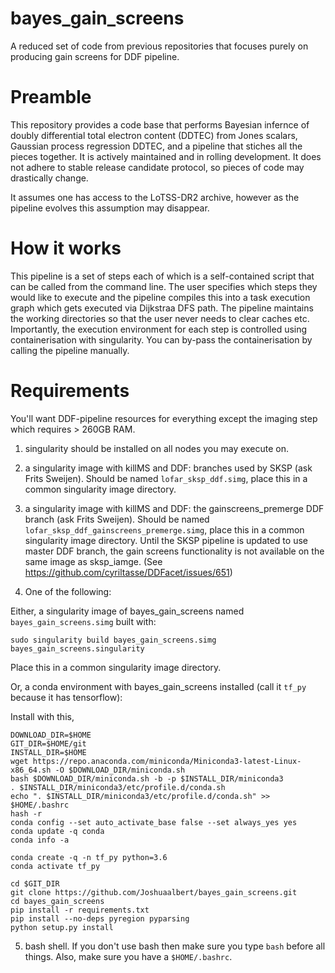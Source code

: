 # bayes_gain_screens
A reduced set of code from previous repositories that focuses purely on producing gain screens for DDF pipeline. 

# Preamble

This repository provides a code base that performs Bayesian infernce of doubly differential total electron content (DDTEC) from Jones scalars, Gaussian process regression DDTEC, and a pipeline that stiches all the pieces together. It is actively maintained and in rolling development. It does not adhere to stable release candidate protocol, so pieces of code may drastically change.

It assumes one has access to the LoTSS-DR2 archive, however as the pipeline evolves this assumption may disappear.

# How it works

This pipeline is a set of steps each of which is a self-contained script that can be called from the command line. The user specifies which steps they would like to execute and the pipeline compiles this into a task execution graph which gets executed via Dijkstraa DFS path. The pipeline maintains the working directories so that the user never needs to clear caches etc. Importantly, the execution environment for each step is controlled using containerisation with singularity. You can by-pass the containerisation by calling the pipeline manually.

# Requirements

You'll want DDF-pipeline resources for everything except the imaging step which requires > 260GB RAM.

1. singularity should be installed on all nodes you may execute on.

2. a singularity image with killMS and DDF: branches used by SKSP (ask Frits Sweijen). Should be named `lofar_sksp_ddf.simg`, place this in a common singularity image directory.

3. a singularity image with killMS and DDF: the gainscreens_premerge DDF branch (ask Frits Sweijen). Should be named `lofar_sksp_ddf_gainscreens_premerge.simg`, place this in a common singularity image directory. Until the SKSP pipeline is updated to use master DDF branch, the gain screens functionality is not available on the same image as sksp_iamge. (See https://github.com/cyriltasse/DDFacet/issues/651)

4. One of the following:

Either, a singularity image of bayes_gain_screens named `bayes_gain_screens.simg` built with:

```
sudo singularity build bayes_gain_screens.simg bayes_gain_screens.singularity
```

Place this in a common singularity image directory.

Or, a conda environment with bayes_gain_screens installed (call it `tf_py` because it has tensorflow):

Install with this,

```
DOWNLOAD_DIR=$HOME
GIT_DIR=$HOME/git
INSTALL_DIR=$HOME
wget https://repo.anaconda.com/miniconda/Miniconda3-latest-Linux-x86_64.sh -O $DOWNLOAD_DIR/miniconda.sh
bash $DOWNLOAD_DIR/miniconda.sh -b -p $INSTALL_DIR/miniconda3
. $INSTALL_DIR/miniconda3/etc/profile.d/conda.sh
echo ". $INSTALL_DIR/miniconda3/etc/profile.d/conda.sh" >> $HOME/.bashrc
hash -r 
conda config --set auto_activate_base false --set always_yes yes
conda update -q conda
conda info -a

conda create -q -n tf_py python=3.6
conda activate tf_py

cd $GIT_DIR
git clone https://github.com/Joshuaalbert/bayes_gain_screens.git
cd bayes_gain_screens
pip install -r requirements.txt
pip install --no-deps pyregion pyparsing
python setup.py install
```

5. bash shell. If you don't use bash then make sure you type `bash` before all things. Also, make sure you have a `$HOME/.bashrc`.


